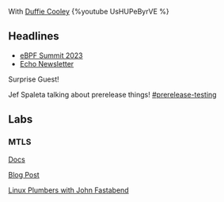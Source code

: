 With [Duffie Cooley](https://twitter.com/mauilion)
{%youtube UsHUPeByrVE %}

## Headlines

* [eBPF Summit 2023](https://ebpf.io/summit-2023/)
* [Echo Newsletter](https://cilium.io/newsletter)

Surprise Guest!

Jef Spaleta talking about prerelease things!
[#prerelease-testing](https://cilium.slack.com/archives/C05PW2L2VC0)

## Labs
### MTLS
[Docs](https://docs.cilium.io/en/stable/network/servicemesh/mutual-authentication/mutual-authentication/)

[Blog Post](https://isovalent.com/blog/post/cilium-release-114/#h-mutual-authentication)

[Linux Plumbers with John Fastabend](https://lpc.events/event/4/contributions/461/attachments/253/439/Seamless_transparent_encryption_with_BPF_and_Cilium1.pdf)